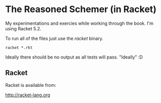 # The Reasoned Schemer (in Racket)

My experimentations and exercies while working through the book.  I'm using Racket 5.2.

To run all of the files just use the _racket_ binary.

```
racket *.rkt
```

Ideally there should be no output as all tests will pass.  "Ideally" :D

## Racket

Racket is available from:

http://racket-lang.org

